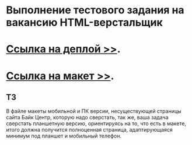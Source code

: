 # Выполнение тестового задания на вакансию HTML-верстальщик

# [Ссылка на деплой  >>](https://efremandre.github.io/bike-center-test/dist/).
# [Ссылка на макет  >>](https://www.figma.com/file/bQsNQZtn3flsYGsr8URBsx/%D0%A2%D0%B5%D1%81%D1%82%D0%BE%D0%B2%D0%BE%D0%B5_%D0%B2%D0%B5%D1%80%D1%81%D1%82%D0%B0%D0%BB%D1%8C%D1%89%D0%B8%D0%BA%D1%83-(Copy)?type=design&node-id=0%3A1&mode=design&t=i6uFdlWzOrG2wcAb-1).


## ТЗ

В файле макеты мобильной и ПК версии, несуществующей страницы сайта Байк Центр, которую надо сверстать, так же, ваша задача сверстать планшетную версию,
ориентируясь на то, что есть в макете, итого должна получится полноценная страница, адаптирующаяся минимум под планшет и мобильный телефон.